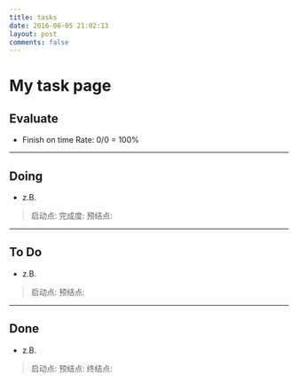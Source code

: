 ```yaml
---
title: tasks
date: 2016-06-05 21:02:13
layout: post
comments: false
---
```



# My task page

## Evaluate

- Finish on time Rate: 0/0 = 100%

---

## Doing

- z.B.
> 启动点:
> 完成度:
> 预结点:

---

## To Do

- z.B.
> 启动点:
> 预结点:

---

## Done

- z.B.
> 启动点:
> 预结点:
> 终结点:
